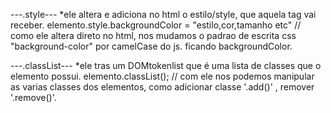 ---.style---
*ele altera e adiciona no html o estilo/style, que aquela tag vai receber.
            elemento.style.backgroundColor = "estilo,cor,tamanho etc"
// como ele altera direto no html, nos mudamos o padrao de escrita css "background-color" por camelCase do js. ficando backgroundColor.



---.classList---
*ele tras um DOMtokenlist que é uma lista de classes que o elemento possui.
            elemento.classList();
// com ele nos podemos manipular as varias classes dos elementos, como adicionar classe '.add()' , remover '.remove()'.




